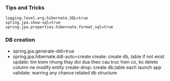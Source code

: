### Tips and Tricks
```
logging.level.org.hibernate.SQL=true
spring.jpa.show-sql=true
spring.jpa.properties.hibernate.format_sql=true
```

### DB creation 
- spring.jpa.generate-ddl=true
- spring.jpa.hibernate.ddl-auto=create 
    create: create db, table if not exist 
    update: tim kiem nhung thay doi dua theo cau truc hien co, ko delete column ne modify entity
    create-drop: create db,table each launch app 
    validate: warring any chance related db structure 